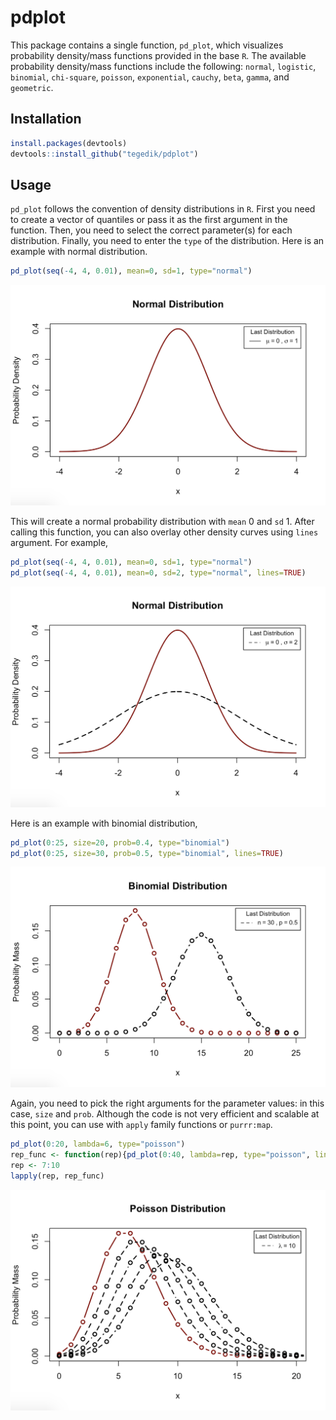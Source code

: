 # pdplot

This package contains a single function, `pd_plot`, which visualizes probability density/mass functions provided in the base `R`. The available probability density/mass functions include the following: `normal`, `logistic`, `binomial`, `chi-square`, `poisson`, `exponential`, `cauchy`, `beta`, `gamma`, and `geometric`. 

## Installation

``` r
install.packages(devtools)
devtools::install_github("tegedik/pdplot")
```

## Usage

`pd_plot` follows the convention of density distributions in `R`. First you need to create a vector of quantiles or pass it as the first argument in the function. Then, you need to select the correct parameter(s) for each distribution. Finally, you need to enter the `type` of the distribution. Here is an example with normal distribution.

``` r
pd_plot(seq(-4, 4, 0.01), mean=0, sd=1, type="normal")
```

![](man/figures/normal1.png)

This will create a normal probability distribution with `mean` 0 and `sd` 1. After calling this function, you can also overlay other density curves using `lines` argument. For example,

``` r
pd_plot(seq(-4, 4, 0.01), mean=0, sd=1, type="normal")
pd_plot(seq(-4, 4, 0.01), mean=0, sd=2, type="normal", lines=TRUE)
```
![](man/figures/normal2.png)

Here is an example with binomial distribution,

``` r
pd_plot(0:25, size=20, prob=0.4, type="binomial")
pd_plot(0:25, size=30, prob=0.5, type="binomial", lines=TRUE)
```
![](man/figures/binomial.png)

Again, you need to pick the right arguments for the parameter values: in this case, `size` and `prob`.
Although the code is not very efficient and scalable at this point, you can use with `apply` family functions or `purrr:map`.

``` r
pd_plot(0:20, lambda=6, type="poisson")
rep_func <- function(rep){pd_plot(0:40, lambda=rep, type="poisson", lines=TRUE)}
rep <- 7:10
lapply(rep, rep_func)
```
![](man/figures/poisson.png)


